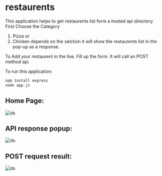 # restaurents

This application helps to get restaurents list form a hosted api directory.
First Choose the Category 
  1. Pizza or
  2. Chicken 
depends on the selction it will show the restaurents list in the pop-up as a response.


To Add your restaurent in the lise.
  Fill up the form. It will call an POST method api.

To run this application:
```bash
npm install express
node app.js
```

## Home Page:
![ds](https://github.com/ashokcs/restaurents/blob/master/screenshots/1.png)

## API response popup:
![ds](https://github.com/ashokcs/restaurents/blob/master/screenshots/2.png)

## POST request result:
![ds](https://github.com/ashokcs/restaurents/blob/master/screenshots/3.png)
